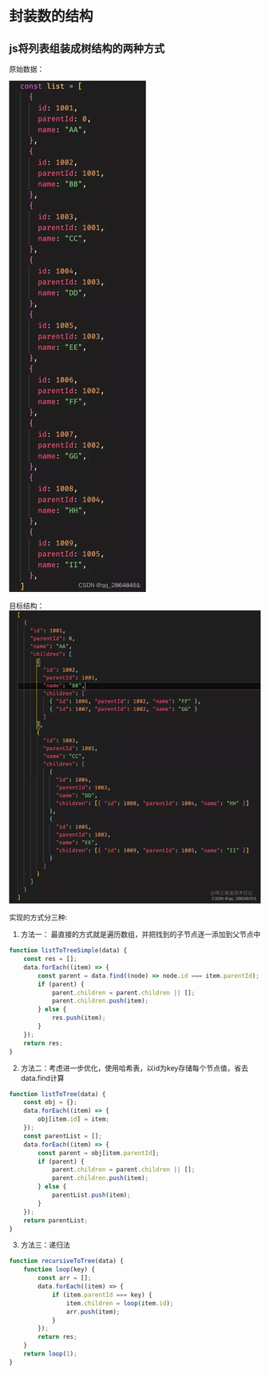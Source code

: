 # 封装数的结构

## js将列表组装成树结构的两种方式

原始数据：

![](./images/tree1.png)

目标结构：
![](./images/tree2.png)

实现的方式分三种:

1. 方法一：
最直接的方式就是遍历数组，并把找到的子节点逐一添加到父节点中
```js
function listToTreeSimple(data) {
	const res = [];
	data.forEach((item) => {
		const parent = data.find((node) => node.id === item.parentId);
		if (parent) {
			parent.children = parent.children || [];
			parent.children.push(item);
		} else {
			res.push(item);
		}
	});
	return res;
}
```
2. 方法二：考虑进一步优化，使用哈希表，以id为key存储每个节点值，省去data.find计算
```js
function listToTree(data) {
	const obj = {};
	data.forEach((item) => {
		obj[item.id] = item;
	});
	const parentList = [];
	data.forEach((item) => {
		const parent = obj[item.parentId];
		if (parent) {
			parent.children = parent.children || [];
			parent.children.push(item);
		} else {
			parentList.push(item);
		}
	});
	return parentList;
}
```
3. 方法三：递归法
```js
function recursiveToTree(data) {
	function loop(key) {
		const arr = [];
		data.forEach((item) => {
			if (item.parentId === key) {
				item.children = loop(item.id);
				arr.push(item);
			}
		});
		return res;
	}
	return loop(1);
}
```
